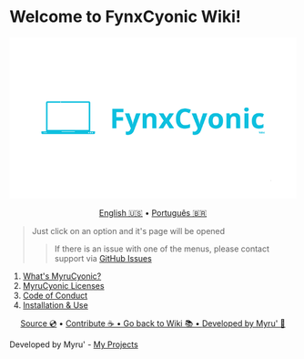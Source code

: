 # Welcome to FynxCyonic Wiki!

<img src="https://github.com/FynxCyonic/FynxCyonic/blob/stable/assets/icon_large.png" alt="FynxCyonic Large Logotype">

<p align="center">
  <a href="https://github.com/FynxCyonic/FynxCyonic/blob/stable/readme.md">English 🇺🇸</a>
  •
  <a href="https://github.com/FynxCyonic/FynxCyonic/blob/stable/docs/wiki/pt-br.md">Português 🇧🇷</a>
</p>



> Just click on an option and it's page will be opened
>
>> If there is an issue with one of the menus, please contact support via [GitHub Issues](https://github.com/FynxCyonic/FynxCyonic/issues/new)


1. [What's MyruCyonic?](https://github.com/FynxCyonic/FynxCyonic/blob/stable/docs/bookmarks/en-us.md)
2. [MyruCyonic Licenses](https://github.com/FynxCyonic/FynxCyonic/blob/stable/docs/license/pt-br.md)
3. [Code of Conduct](https://github.com/FynxCyonic/FynxCyonic/blob/stable/CODE_OF_CONDUCT.md)
4. [Installation & Use]()


<final-de-pagina>

<watermark-footer>

<p align="center">
  <a href="https://github.com/FynxCyonic/FynxCyonic">Source 💿</a>
  •
  <a href="https://github.com/FynxCyonic/FynxCyonic/blob/stable/contribute.md">Contribute ☕
  •
  <a href="https://github.com/FynxCyonic/FynxCyonic/blob/stable/readme.md">Go back to Wiki 📚
  •
  <a href="https://github.com/worbadillitics/">Developed by Myru' 🎈
  </a>
  
</p>

</watermark-footer>

Developed by Myru' - [My Projects](https://github.com/Worbadillitics)

<final-de-pagina>
